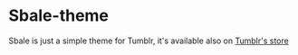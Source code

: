 Sbale-theme
===========

Sbale is just a simple theme for Tumblr, it's available also on [Tumblr's store](http://www.tumblr.com/theme/38624)
